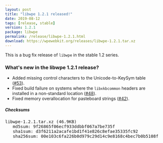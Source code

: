 ```yaml
---
layout: post
title: "libwpe 1.2.1 released!"
date: 2019-08-12
tags: [release, stable]
version: 1.2.1
package: libwpe
permalink: /release/libwpe-1.2.1.html
download: https://wpewebkit.org/releases/libwpe-1.2.1.tar.xz
---
```


This is a bug fix release of `libwpe` in the stable 1.2 series.

### What's new in the libwpe 1.2.1 release?

- Added missing control characters to the Unicode-to-KeySym table ([#53](https://github.com/WebPlatformForEmbedded/libwpe/pull/53)).
- Fixed build failure on systems where the `libxkbcommon` headers are installed in a non-standard location ([#48](https://github.com/WebPlatformForEmbedded/libwpe/pull/48)).
- Fixed memory overallocation for pasteboard strings ([#42](https://github.com/WebPlatformForEmbedded/libwpe/pull/42)).


##### Checksums

<pre>
libwpe-1.2.1.tar.xz (46.9KB)
   md5sum: 9f26865f06ecf933ddbbf067a7be735f
   sha1sum: d3f6211a2acafe1bd1f41e826c8efae35335fc92
   sha256sum: 00e103c6fa226b0d979c29d14c9e8168c4bec7b0b5108f3705a037cda5609d7d
</pre>
